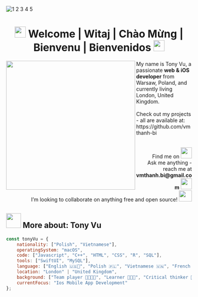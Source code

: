 ![1 2 3 4 5](https://user-images.githubusercontent.com/68564590/122273612-87699200-ced9-11eb-832c-86968393ab7d.png)

<h1 align="center">
  <img src="https://user-images.githubusercontent.com/68564590/122598157-5cf81000-d064-11eb-84f4-3f4ad498a0aa.gif" width="30px">  
    Welcome | Witaj | Chào Mừng | Bienvenu | Bienvenidos 
  <img src="https://user-images.githubusercontent.com/68564590/122598157-5cf81000-d064-11eb-84f4-3f4ad498a0aa.gif" width="30px">  
</h1> 

<img src="https://user-images.githubusercontent.com/68564590/122794493-37f9dc00-d2b4-11eb-814f-3860ed1ddc4a.gif" width="350px" align="left">

<p>
  My name is Tony Vu, a passionate <strong>web & iOS developer</strong> from Warsaw, Poland, and currently living London, United Kingdom.
  <br>
  <br>  Check out my projects - all are available at: 
  <br>  https://github.com/vmthanh-bi
  <br>
  <br>
  <p align="right">
    Find me on
    <a href="https://www.linkedin.com/in/tony-vu-1804/">
      <img src="https://user-images.githubusercontent.com/68564590/123651768-ac3bfe80-d823-11eb-84de-f7df4e0ae034.gif" width="30px">
    </a>
    <br>  Ask me anything - reach me at <strong>vmthanh.bi@gmail.com</strong>
          <a href="mailto:vmthanh.bi@gmail.com">
            <img src="https://user-images.githubusercontent.com/68564590/123652995-aeeb2380-d824-11eb-902b-25c039751b08.gif" width="30px"> 
          </a>
    <br>  I’m looking to collaborate on anything free and open source!
          <img src="https://user-images.githubusercontent.com/68564590/122794011-b4d88600-d2b3-11eb-967d-7da6f2ed9d4f.gif" height= "30px" width="35px">          
  </p>  
</p>

<h2>
  <img src="https://user-images.githubusercontent.com/68564590/123654051-9af3f180-d825-11eb-89e0-b700126a6daf.gif" width="40px">
  More about: Tony Vu
</h2>

```Javascript
const tonyVu = {
    nationality: ["Polish", "Vietnamese"],
    operatingSystem: "macOS",
    code: ["Javascript", "C++", "HTML", "CSS", "R", "SQL"],
    tools: ["SwiftUI", "MySQL"],
    language: ["English 🇺🇸🏴󠁧󠁢󠁥󠁮󠁧󠁿", "Polish 🇵🇱", "Vietnamese 🇻🇳", "French 🇫🇷", "Spanish 🇪🇸"],
    location: "London" | "United Kingdom",
    background: ["Team player 🕺🏻🕺🏻", "Learner 🧑🏻‍🎓", "Critical thinker 💭", "Time manager ⏳", "Communicator 💬", "Problem solver 🛠️"],
    currentFocus: "Ios Mobile App Development"
};
```
